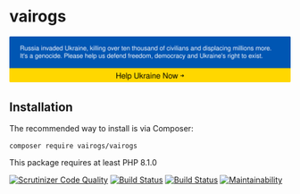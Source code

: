 # vairogs

[![Stand With Ukraine](https://raw.githubusercontent.com/vshymanskyy/StandWithUkraine/main/banner2-direct.svg)](https://vshymanskyy.github.io/StandWithUkraine)

Installation
------------

The recommended way to install is via Composer:

```
composer require vairogs/vairogs
```

This package requires at least PHP 8.1.0

[![Scrutinizer Code Quality](https://scrutinizer-ci.com/g/vairogs/vairogs/badges/quality-score.png?b=master)](https://scrutinizer-ci.com/g/vairogs/vairogs/?branch=master) [![Build Status](https://scrutinizer-ci.com/g/vairogs/vairogs/badges/build.png?b=master)](https://scrutinizer-ci.com/g/vairogs/vairogs/build-status/master) [![Build Status](https://app.travis-ci.com/vairogs/vairogs.svg?branch=master)](https://app.travis-ci.com/vairogs/vairogs) [![Maintainability](https://api.codeclimate.com/v1/badges/43c68f7ec0ddfbef3700/maintainability)](https://codeclimate.com/github/vairogs/vairogs/maintainability)
